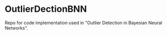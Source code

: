 # OutlierDectionBNN
Repo for code implementation used in "Outlier Detection in Bayesian Neural Networks".
